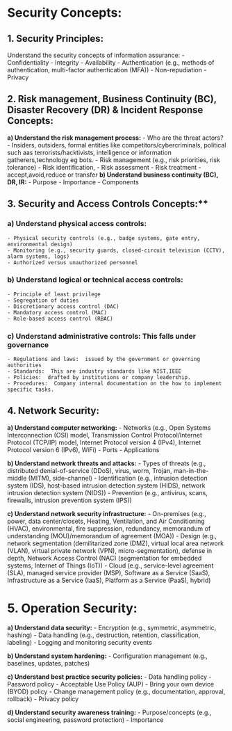 # Security Concepts:

  ## 1. Security Principles:
  Understand the security concepts of information assurance:
    - Confidentiality
    - Integrity
    - Availability
    - Authentication (e.g., methods of authentication, multi-factor authentication (MFA))
    - Non-repudiation
    - Privacy

  ## 2. Risk management, Business Continuity (BC), Disaster Recovery (DR) & Incident Response Concepts:
  **a) Understand the risk management process:**
    - Who are the threat actors?
       - Insiders, outsiders, formal entities like competitors/cybercriminals, political such aas terrorists/hacktivists,
         intelligence or information gatherers,technology eg bots.
    - Risk management (e.g., risk priorities, risk tolerance)
      - Risk identification,
      - Risk assessment
      - Risk treatment - accept,avoid,reduce or transfer
  **b) Understand business continuity (BC), DR, IR:**
    - Purpose
    - Importance
    - Components

  ## 3. Security and Access Controls Concepts:**
  ### a) Understand physical access controls:
    - Physical security controls (e.g., badge systems, gate entry, environmental design)
    - Monitoring (e.g., security guards, closed-circuit television (CCTV), alarm systems, logs)
    - Authorized versus unauthorized personnel

 ### b) Understand logical or technical access controls:
    - Principle of least privilege
    - Segregation of duties
    - Discretionary access control (DAC)
    - Mandatory access control (MAC)
    - Role-based access control (RBAC)

 ### c) Understand administrative controls: This falls under governance
    - Regulations and laws:  issued by the government or governing authorities
    - Standards:  This are industry standards like NIST,IEEE
    - Policies:  drafted by institutions or company leadership.
    - Procedures:  Company internal documentation on the how to implement specific tasks.

  ## 4. Network Security:
  **a) Understand computer networking:**
    - Networks (e.g., Open Systems Interconnection (OSI) model, Transmission Control Protocol/Internet Protocol (TCP/IP) model, Internet Protocol version 4 (IPv4), Internet Protocol version 6 (IPv6), WiFi)
    - Ports
    - Applications

  **b) Understand network threats and attacks:**
    - Types of threats (e.g., distributed denial-of-service (DDoS), virus, worm, Trojan, man-in-the-middle (MITM), side-channel)
    - Identification (e.g., intrusion detection system (IDS), host-based intrusion detection system (HIDS), network intrusion detection system (NIDS))
    - Prevention (e.g., antivirus, scans, firewalls, intrusion prevention system (IPS))

  **c) Understand network security infrastructure:**
    - On-premises (e.g., power, data center/closets, Heating, Ventilation, and Air Conditioning (HVAC), environmental, fire suppression, redundancy,
      memorandum of understanding (MOU)/memorandum of agreement (MOA))
    - Design (e.g., network segmentation (demilitarized zone (DMZ), virtual local area network (VLAN), virtual private network (VPN), micro-segmentation),
      defense in depth, Network Access Control (NAC) (segmentation for embedded systems, Internet of Things (IoT))
    - Cloud (e.g., service-level agreement (SLA), managed service provider (MSP), Software as a Service (SaaS), Infrastructure as a Service (IaaS), Platform as a Service (PaaS), hybrid)

# 5. Operation Security:
  **a) Understand data security:**
    - Encryption (e.g., symmetric, asymmetric, hashing)
    - Data handling (e.g., destruction, retention, classification, labeling)
    - Logging and monitoring security events

  **b) Understand system hardening:**
    - Configuration management (e.g., baselines, updates, patches)

  **c) Understand best practice security policies:**
    - Data handling policy
    - Password policy
    - Acceptable Use Policy (AUP)
    - Bring your own device (BYOD) policy
    - Change management policy (e.g., documentation, approval, rollback)
    - Privacy policy

  **d) Understand security awareness training:**
    - Purpose/concepts (e.g., social engineering, password protection)
    - Importance

